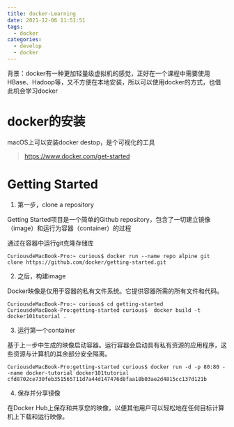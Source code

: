 ```yaml
---
title: docker-Learning
date: 2021-12-06 11:51:51
tags:
  - docker
categories:
  - develop
  - docker
---
```


背景：docker有一种更加轻量级虚拟机的感觉，正好在一个课程中需要使用HBase、Hadoop等，又不方便在本地安装，所以可以使用docker的方式，也借此机会学习docker

<!--more-->

# docker的安装

macOS上可以安装docker destop，是个可视化的工具
> https://www.docker.com/get-started


# Getting Started

1. 第一步，clone a repository

Getting Started项目是一个简单的Github repository，包含了一切建立镜像（image）和运行为容器（container）的过程

通过在容器中运行git克隆存储库

```shell
CuriousdeMacBook-Pro:~ curious$ docker run --name repo alpine git clone https://github.com/docker/getting-started.git
```

2. 之后，构建image

Docker映像是仅用于容器的私有文件系统。它提供容器所需的所有文件和代码。

```shell
CuriousdeMacBook-Pro:~ curious$ cd getting-started 
CuriousdeMacBook-Pro:getting-started curious$  docker build -t docker101tutorial .
```

3. 运行第一个container

基于上一步中生成的映像启动容器。运行容器会启动具有私有资源的应用程序，这些资源与计算机的其余部分安全隔离。

```shell
CuriousdeMacBook-Pro:getting-started curious$ docker run -d -p 80:80 --name docker-tutorial docker101tutorial cfd8702ce730feb351565711d7a44d147476d8faa18b03ae2d4815cc137d121b
```

4. 保存并分享镜像

在Docker Hub上保存和共享您的映像，以便其他用户可以轻松地在任何目标计算机上下载和运行映像。